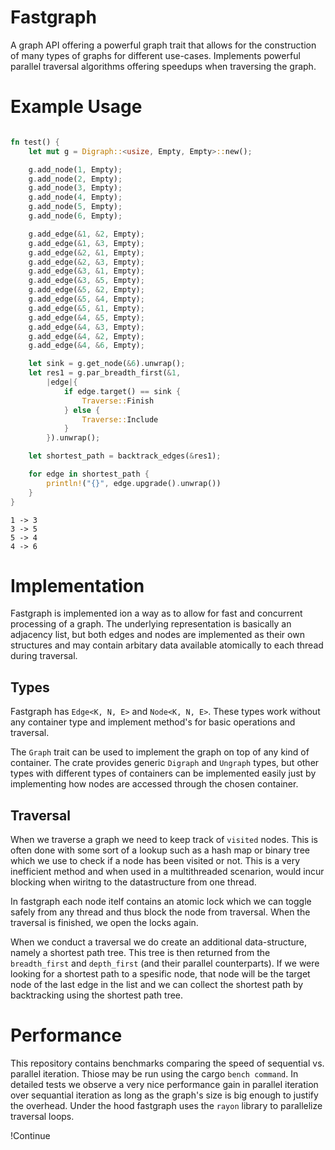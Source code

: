 # Fastgraph

A graph API offering a powerful graph trait that allows for the construction of
many types of graphs for different use-cases. Implements powerful parallel traversal
algorithms offering speedups when traversing the graph.

# Example Usage

```rust

fn test() {
	let mut g = Digraph::<usize, Empty, Empty>::new();

	g.add_node(1, Empty);
	g.add_node(2, Empty);
	g.add_node(3, Empty);
	g.add_node(4, Empty);
	g.add_node(5, Empty);
	g.add_node(6, Empty);

	g.add_edge(&1, &2, Empty);
	g.add_edge(&1, &3, Empty);
	g.add_edge(&2, &1, Empty);
	g.add_edge(&2, &3, Empty);
	g.add_edge(&3, &1, Empty);
	g.add_edge(&3, &5, Empty);
	g.add_edge(&5, &2, Empty);
	g.add_edge(&5, &4, Empty);
	g.add_edge(&5, &1, Empty);
	g.add_edge(&4, &5, Empty);
	g.add_edge(&4, &3, Empty);
	g.add_edge(&4, &2, Empty);
	g.add_edge(&4, &6, Empty);

	let sink = g.get_node(&6).unwrap();
	let res1 = g.par_breadth_first(&1,
		|edge|{
			if edge.target() == sink {
				Traverse::Finish
			} else {
				Traverse::Include
			}
		}).unwrap();

	let shortest_path = backtrack_edges(&res1);

	for edge in shortest_path {
		println!("{}", edge.upgrade().unwrap())
	}
}

```

```
1 -> 3
3 -> 5
5 -> 4
4 -> 6
```

# Implementation

Fastgraph is implemented ion a way as to allow for fast and concurrent
processing of a graph. The underlying representation is basically an adjacency
list, but both edges and nodes are implemented as their own structures and may
contain arbitary data available atomically to each thread during traversal.

## Types

Fastgraph has `Edge<K, N, E>` and `Node<K, N, E>`. These types work without any
container type and implement method's for basic operations and traversal.

The `Graph` trait can be used to implement the graph on top of any kind of
container. The crate provides generic `Digraph` and `Ungraph` types, but other
types with different types of containers can be implemented easily just by
implementing how nodes are accessed through the chosen container.

## Traversal

When we traverse a graph we need to keep track of `visited` nodes. This is often
done with some sort of a lookup such as a hash map or binary tree which we use
to check if a node has been visited or not. This is a very inefficient method
and when used in a multithreaded scenarion, would incur blocking when wiritng to
the datastructure from one thread.

In fastgraph each node itelf contains an atomic lock which we can toggle safely
from any thread and thus block the node from traversal. When the traversal is
finished, we open the locks again.

When we conduct a traversal we do create an additional data-structure, namely a
shortest path tree. This tree is then returned from the `breadth_first` and
`depth_first` (and their parallel counterparts). If we were looking for a
shortest path to a spesific node, that node will be the target node of the last
edge in the list and we can collect the shortest path by backtracking using the
shortest path tree.

# Performance

This repository contains benchmarks comparing the speed of sequential vs.
parallel iteration. Thiose may be run using the cargo `bench command`. In
detailed tests we observe a very nice performance gain in parallel iteration
over sequantial iteration as long as the graph's size is big enough to justify
the overhead. Under the hood fastgraph uses the `rayon` library to parallelize
traversal loops.

!Continue

